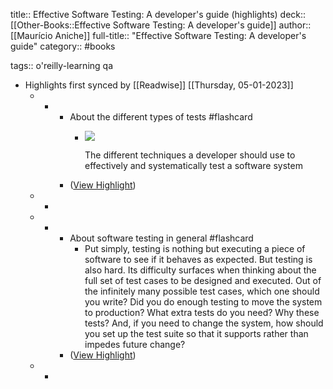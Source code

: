 title:: Effective Software Testing: A developer's guide (highlights)
deck:: [[Other-Books::Effective Software Testing: A developer's guide]]
author:: [[Maurício Aniche]]
full-title:: "Effective Software Testing: A developer's guide"
category:: #books

tags:: o'reilly-learning qa

- Highlights first synced by [[Readwise]] [[Thursday, 05-01-2023]]
	- -
		- About the different types of tests #flashcard
			- ![](https://readwise-assets.s3.amazonaws.com/media/reader/parsed_document_assets/24323188/IFC.png-IFC.png)
			  
			  The different techniques a developer should use to effectively and systematically test a software system
		- ([View Highlight](https://read.readwise.io/read/01gp0wjxhxhatyehsz61a76466))
	- -
	- -
		- About software testing in general #flashcard
			- Put simply, testing is nothing but executing a piece of software to see if it behaves as expected. But testing is also hard. Its difficulty surfaces when thinking about the full set of test cases to be designed and executed. Out of the infinitely many possible test cases, which one should you write? Did you do enough testing to move the system to production? What extra tests do you need? Why these tests? And, if you need to change the system, how should you set up the test suite so that it supports rather than impedes future change?
		- ([View Highlight](https://read.readwise.io/read/01gp0wz1fkmcc13hr9kexyh53v))
	- -